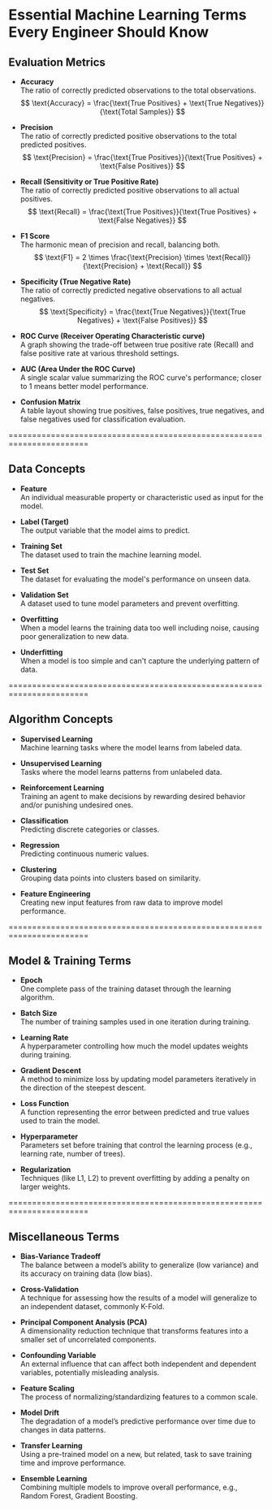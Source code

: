 # Essential Machine Learning Terms Every Engineer Should Know

## Evaluation Metrics

- **Accuracy**  
  The ratio of correctly predicted observations to the total observations.  
  $$
  \text{Accuracy} = \frac{\text{True Positives} + \text{True Negatives}}{\text{Total Samples}}
  $$

- **Precision**  
  The ratio of correctly predicted positive observations to the total predicted positives.  
  $$
  \text{Precision} = \frac{\text{True Positives}}{\text{True Positives} + \text{False Positives}}
  $$

- **Recall (Sensitivity or True Positive Rate)**  
  The ratio of correctly predicted positive observations to all actual positives.  
  $$
  \text{Recall} = \frac{\text{True Positives}}{\text{True Positives} + \text{False Negatives}}
  $$

- **F1 Score**  
  The harmonic mean of precision and recall, balancing both.  
  $$
  \text{F1} = 2 \times \frac{\text{Precision} \times \text{Recall}}{\text{Precision} + \text{Recall}}
  $$

- **Specificity (True Negative Rate)**  
  The ratio of correctly predicted negative observations to all actual negatives.  
  $$
  \text{Specificity} = \frac{\text{True Negatives}}{\text{True Negatives} + \text{False Positives}}
  $$

- **ROC Curve (Receiver Operating Characteristic curve)**  
  A graph showing the trade-off between true positive rate (Recall) and false positive rate at various threshold settings.

- **AUC (Area Under the ROC Curve)**  
  A single scalar value summarizing the ROC curve's performance; closer to 1 means better model performance.

- **Confusion Matrix**  
  A table layout showing true positives, false positives, true negatives, and false negatives used for classification evaluation.

=======================================================================

## Data Concepts

- **Feature**  
  An individual measurable property or characteristic used as input for the model.

- **Label (Target)**  
  The output variable that the model aims to predict.

- **Training Set**  
  The dataset used to train the machine learning model.

- **Test Set**  
  The dataset for evaluating the model's performance on unseen data.

- **Validation Set**  
  A dataset used to tune model parameters and prevent overfitting.

- **Overfitting**  
  When a model learns the training data too well including noise, causing poor generalization to new data.

- **Underfitting**  
  When a model is too simple and can't capture the underlying pattern of data.

=======================================================================

## Algorithm Concepts

- **Supervised Learning**  
  Machine learning tasks where the model learns from labeled data.

- **Unsupervised Learning**  
  Tasks where the model learns patterns from unlabeled data.

- **Reinforcement Learning**  
  Training an agent to make decisions by rewarding desired behavior and/or punishing undesired ones.

- **Classification**  
  Predicting discrete categories or classes.

- **Regression**  
  Predicting continuous numeric values.

- **Clustering**  
  Grouping data points into clusters based on similarity.

- **Feature Engineering**  
  Creating new input features from raw data to improve model performance.

=======================================================================

## Model & Training Terms

- **Epoch**  
  One complete pass of the training dataset through the learning algorithm.

- **Batch Size**  
  The number of training samples used in one iteration during training.

- **Learning Rate**  
  A hyperparameter controlling how much the model updates weights during training.

- **Gradient Descent**  
  A method to minimize loss by updating model parameters iteratively in the direction of the steepest descent.

- **Loss Function**  
  A function representing the error between predicted and true values used to train the model.

- **Hyperparameter**  
  Parameters set before training that control the learning process (e.g., learning rate, number of trees).

- **Regularization**  
  Techniques (like L1, L2) to prevent overfitting by adding a penalty on larger weights.

=======================================================================

## Miscellaneous Terms

- **Bias-Variance Tradeoff**  
  The balance between a model’s ability to generalize (low variance) and its accuracy on training data (low bias).

- **Cross-Validation**  
  A technique for assessing how the results of a model will generalize to an independent dataset, commonly K-Fold.

- **Principal Component Analysis (PCA)**  
  A dimensionality reduction technique that transforms features into a smaller set of uncorrelated components.

- **Confounding Variable**  
  An external influence that can affect both independent and dependent variables, potentially misleading analysis.

- **Feature Scaling**  
  The process of normalizing/standardizing features to a common scale.

- **Model Drift**  
  The degradation of a model’s predictive performance over time due to changes in data patterns.

- **Transfer Learning**  
  Using a pre-trained model on a new, but related, task to save training time and improve performance.

- **Ensemble Learning**  
  Combining multiple models to improve overall performance, e.g., Random Forest, Gradient Boosting.

